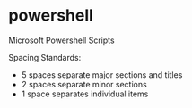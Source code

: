 powershell
==========

Microsoft Powershell Scripts

Spacing Standards:
  - 5 spaces separate major sections and titles
  - 2 spaces separate minor sections
  - 1 space separates individual items 
